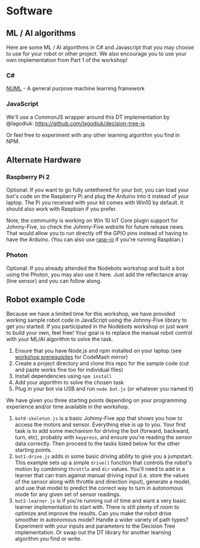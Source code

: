 # Software

## ML / AI algorithms
Here are some ML / AI algorithms in C# and Javascript that you may choose to use for your robot or other project. We also encourage you to use your own implementation from Part 1 of the workshop!

### C# #

[NUML](http://numl.net/) - A general purpose machine learning framework

### JavaScript

We'll use a CommonJS wrapper around this DT implementation by @lagodiuk:
https://github.com/lagodiuk/decision-tree-js

Or feel free to experiment with any other learning algorithm you find in NPM.


## Alternate Hardware

### Raspberry Pi 2

Optional: If you want to go fully untethered for your bot, you can load your bot's code on the Raspberry Pi and plug the Arduino into it instead of your laptop. The Pi you received with your kit comes with Win10 by default. It should also work with Raspbian if you prefer.

Note, the community is working on Win 10 IoT Core plugin support for Johnny-Five, so check the Johnny-Five website for future release news. That would allow you to run directly off the GPIO pins instead of having to have the Arduino. (You can also use [rasp-io](https://github.com/nebrius/raspi-io) if you're running Raspbian.)

### Photon

Optional: If you already attended the Nodebots workshop and built a bot using the Photon, you may also use it here. Just add the reflectance array (line sensor) and you can follow along.

## Robot example Code
Because we have a limited time for this workshop, we have provided working sample robot code in JavaScript using the Johnny-Five library to get you started. If you participated in the Nodebots workshop or just want to build your own, feel free! Your goal is to replace the manual robot control with your ML/AI algorithm to solve the task. 

1. Ensure that you have Node.js and npm installed on your laptop (see [workshop prerequisites](http://prereqs.codemash.org/) for CodeMash mirror)
2. Create a project directory and clone this repo for the sample code (cut and paste works fine too for individual files)
3. Install dependencies using `npm install`
4. Add your algorithm to solve the chosen task
5. Plug in your bot via USB and run `node bot.js` (or whatever you named it)

We have given you three starting points depending on your programming experience and/or time available in the workshop.

1. `bot0-skeleton.js` is a basic Johnny-Five app that shows you how to access the motors and sensor. Everything else is up to you. Your first task is to add some mechanism for driving the bot (forward, backward, turn, etc), probably with `keypress`, and ensure you're reading the sensor data correctly. Then proceed to the tasks listed below for the other starting points.
2. `bot1-drive.js` adds in some basic driving ability to give you a jumpstart. This example sets up a simple `drive()` function that controls the robot's motion by combining `throttle` and `dir` values. You'll need to add in a learner that can train against manual driving input (i.e. store the values of the sensor along with throttle and direction input), generate a model, and use that model to predict the correct way to turn in autonomous mode for any given set of sensor readings.
3. `bot2-learner.js` is if you're running out of time and want a very basic learner implementation to start with. There is still plenty of room to optimize and improve the results. Can you make the robot drive smoother in autonomous mode? Handle a wider variety of path types? Experiment with your inputs and parameters to the Decision Tree implementation. Or swap out the DT library for another learning algorithm you find or write.


